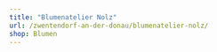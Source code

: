 ```yaml
---
title: "Blumenatelier Nolz"
url: /zwentendorf-an-der-donau/blumenatelier-nolz/
shop: Blumen
---
```

